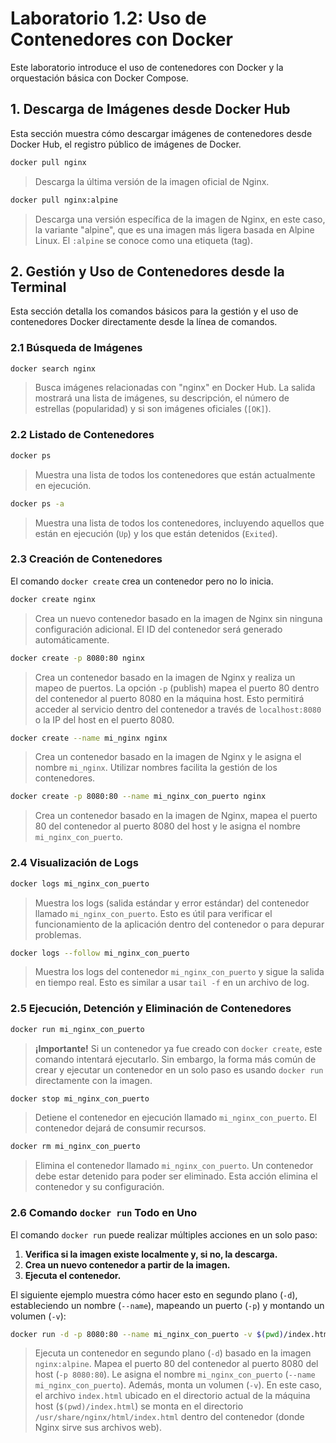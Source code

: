 # Laboratorio 1.2: Uso de Contenedores con Docker

Este laboratorio introduce el uso de contenedores con Docker y la orquestación básica con Docker Compose.

## 1. Descarga de Imágenes desde Docker Hub

Esta sección muestra cómo descargar imágenes de contenedores desde Docker Hub, el registro público de imágenes de Docker.

```bash
docker pull nginx
```

> Descarga la última versión de la imagen oficial de Nginx.

```bash
docker pull nginx:alpine
```

> Descarga una versión específica de la imagen de Nginx, en este caso, la variante "alpine", que es una imagen más ligera basada en Alpine Linux. El `:alpine` se conoce como una etiqueta (tag).

## 2\. Gestión y Uso de Contenedores desde la Terminal

Esta sección detalla los comandos básicos para la gestión y el uso de contenedores Docker directamente desde la línea de comandos.

### 2.1 Búsqueda de Imágenes

```bash
docker search nginx
```

> Busca imágenes relacionadas con "nginx" en Docker Hub. La salida mostrará una lista de imágenes, su descripción, el número de estrellas (popularidad) y si son imágenes oficiales (`[OK]`).

### 2.2 Listado de Contenedores

```bash
docker ps
```

> Muestra una lista de todos los contenedores que están actualmente en ejecución.

```bash
docker ps -a
```

> Muestra una lista de todos los contenedores, incluyendo aquellos que están en ejecución (`Up`) y los que están detenidos (`Exited`).

### 2.3 Creación de Contenedores

El comando `docker create` crea un contenedor pero no lo inicia.

```bash
docker create nginx
```

> Crea un nuevo contenedor basado en la imagen de Nginx sin ninguna configuración adicional. El ID del contenedor será generado automáticamente.

```bash
docker create -p 8080:80 nginx
```

> Crea un contenedor basado en la imagen de Nginx y realiza un mapeo de puertos. La opción `-p` (publish) mapea el puerto 80 dentro del contenedor al puerto 8080 en la máquina host. Esto permitirá acceder al servicio dentro del contenedor a través de `localhost:8080` o la IP del host en el puerto 8080.

```bash
docker create --name mi_nginx nginx
```

> Crea un contenedor basado en la imagen de Nginx y le asigna el nombre `mi_nginx`. Utilizar nombres facilita la gestión de los contenedores.

```bash
docker create -p 8080:80 --name mi_nginx_con_puerto nginx
```

> Crea un contenedor basado en la imagen de Nginx, mapea el puerto 80 del contenedor al puerto 8080 del host y le asigna el nombre `mi_nginx_con_puerto`.

### 2.4 Visualización de Logs

```bash
docker logs mi_nginx_con_puerto
```

> Muestra los logs (salida estándar y error estándar) del contenedor llamado `mi_nginx_con_puerto`. Esto es útil para verificar el funcionamiento de la aplicación dentro del contenedor o para depurar problemas.

```bash
docker logs --follow mi_nginx_con_puerto
```

> Muestra los logs del contenedor `mi_nginx_con_puerto` y sigue la salida en tiempo real. Esto es similar a usar `tail -f` en un archivo de log.

### 2.5 Ejecución, Detención y Eliminación de Contenedores

```bash
docker run mi_nginx_con_puerto
```

> **¡Importante\!** Si un contenedor ya fue creado con `docker create`, este comando intentará ejecutarlo. Sin embargo, la forma más común de crear y ejecutar un contenedor en un solo paso es usando `docker run` directamente con la imagen.

```bash
docker stop mi_nginx_con_puerto
```

> Detiene el contenedor en ejecución llamado `mi_nginx_con_puerto`. El contenedor dejará de consumir recursos.

```bash
docker rm mi_nginx_con_puerto
```

> Elimina el contenedor llamado `mi_nginx_con_puerto`. Un contenedor debe estar detenido para poder ser eliminado. Esta acción elimina el contenedor y su configuración.

### 2.6 Comando `docker run` Todo en Uno

El comando `docker run` puede realizar múltiples acciones en un solo paso:

1.  **Verifica si la imagen existe localmente y, si no, la descarga.**
2.  **Crea un nuevo contenedor a partir de la imagen.**
3.  **Ejecuta el contenedor.**

El siguiente ejemplo muestra cómo hacer esto en segundo plano (`-d`), estableciendo un nombre (`--name`), mapeando un puerto (`-p`) y montando un volumen (`-v`):

```bash
docker run -d -p 8080:80 --name mi_nginx_con_puerto -v $(pwd)/index.html:/usr/share/nginx/html/index.html nginx:alpine
```

> Ejecuta un contenedor en segundo plano (`-d`) basado en la imagen `nginx:alpine`. Mapea el puerto 80 del contenedor al puerto 8080 del host (`-p 8080:80`). Le asigna el nombre `mi_nginx_con_puerto` (`--name mi_nginx_con_puerto`). Además, monta un volumen (`-v`). En este caso, el archivo `index.html` ubicado en el directorio actual de la máquina host (`$(pwd)/index.html`) se monta en el directorio `/usr/share/nginx/html/index.html` dentro del contenedor (donde Nginx sirve sus archivos web).
